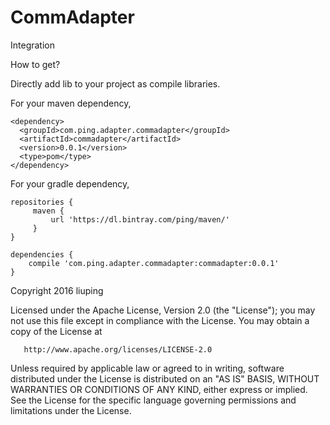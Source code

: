# CommAdapter
Integration

How to get?

Directly add lib to your project as compile libraries.

For your maven dependency,

```
<dependency>
  <groupId>com.ping.adapter.commadapter</groupId>
  <artifactId>commadapter</artifactId>
  <version>0.0.1</version>
  <type>pom</type>
</dependency>
```
For your gradle dependency,

```
repositories {
     maven {
         url 'https://dl.bintray.com/ping/maven/'
     }
}

dependencies {
    compile 'com.ping.adapter.commadapter:commadapter:0.0.1'
}
```

Copyright 2016 liuping

   Licensed under the Apache License, Version 2.0 (the "License");
   you may not use this file except in compliance with the License.
   You may obtain a copy of the License at

       http://www.apache.org/licenses/LICENSE-2.0

   Unless required by applicable law or agreed to in writing, software
   distributed under the License is distributed on an "AS IS" BASIS,
   WITHOUT WARRANTIES OR CONDITIONS OF ANY KIND, either express or implied.
   See the License for the specific language governing permissions and
   limitations under the License.
